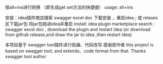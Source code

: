 按alt+ins进行转换 （即生成get set方法的快捷键）
usage: alt+ins

安装：idea插件商店搜索 swagger excel doc 下载安装 ，重启idea ; 或 relases 区下载jar包 将jar包拖进idea并重启
install: idea plugin marketplace search : swagger excel doc , download the plugin and restart idea
(or download from github release,and draw the jar to idea ,then restart idea)

本项目基于 swagger tool插件进行拓展、代码改写  感谢原作者
this project is based on swagger tool,  and extends、code format from that. Thanks swagger tool author
